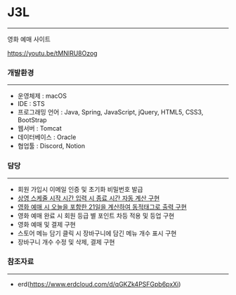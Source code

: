 # J3L
---
영화 예매 사이트

https://youtu.be/tMNlRU8Ozog

### 개발환경
---
- 운영체제 : macOS
- IDE : STS
- 프로그래밍 언어 : Java, Spring, JavaScript, jQuery, HTML5, CSS3, BootStrap
- 웹서버 : Tomcat
- 데이터베이스 : Oracle
- 협업툴 : Discord, Notion

### 담당
---
- 회원 가입시 이메일 인증 및 초기화 비밀번호 발급
- [상영 스케줄 시작 시간 입력 시 종료 시간 자동 계산 구현](https://jangcccci.tistory.com/32)
- [영화 예매 시 오늘을 포함한 21일을 계산하여 동적태그로 출력 구현](https://jangcccci.tistory.com/29)
- 영화 예매 완료 시 회원 등급 별 포인트 차등 적용 및 등업 구현
- 영화 예매 및 결제 구현
- 스토어 메뉴 담기 클릭 시 장바구니에 담긴 메뉴 개수 표시 구현
- 장바구니 개수 수정 및 삭제, 결제 구현

### 참조자료
---
- erd(https://www.erdcloud.com/d/qGKZk4PSFGpb6pxXi)
